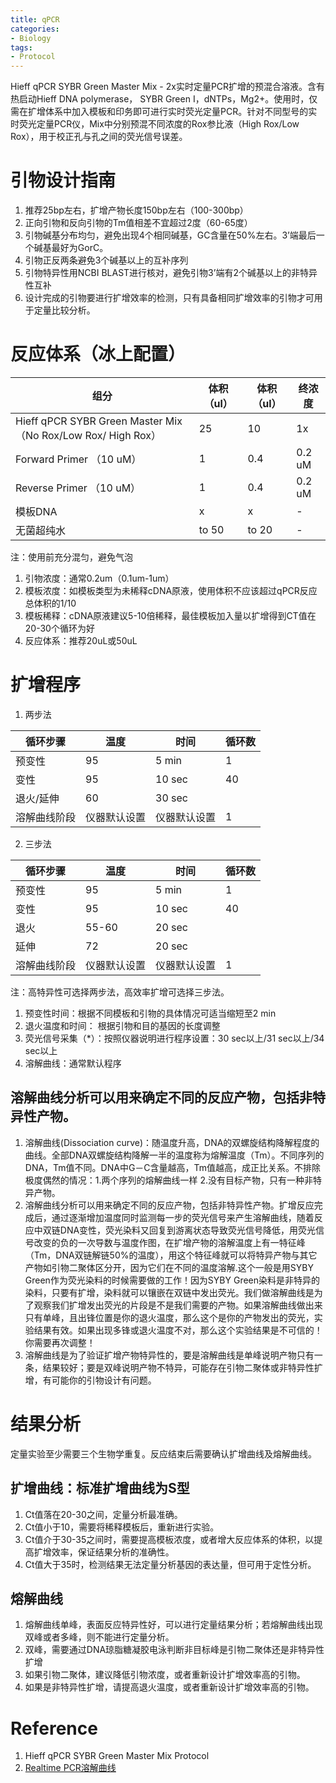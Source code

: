```yaml
---
title: qPCR
categories: 
- Biology
tags: 
- Protocol
---
```


Hieff qPCR SYBR Green Master Mix - 2x实时定量PCR扩增的预混合溶液。含有热启动Hieff DNA  polymerase， SYBR Green I，dNTPs，Mg2+。使用时，仅需在扩增体系中加入模板和印务即可进行实时荧光定量PCR。针对不同型号的实时荧光定量PCR仪，Mix中分别预混不同浓度的Rox参比液（High Rox/Low Rox），用于校正孔与孔之间的荧光信号误差。

# 引物设计指南
1. 推荐25bp左右，扩增产物长度150bp左右（100-300bp）
2. 正向引物和反向引物的Tm值相差不宜超过2度（60-65度）
3. 引物碱基分布均匀，避免出现4个相同碱基，GC含量在50%左右。3’端最后一个碱基最好为GorC。
4. 引物正反两条避免3个碱基以上的互补序列
5. 引物特异性用NCBI BLAST进行核对，避免引物3’端有2个碱基以上的非特异性互补
6. 设计完成的引物要进行扩增效率的检测，只有具备相同扩增效率的引物才可用于定量比较分析。

# 反应体系（冰上配置）


| 组分                                                          | 体积（ul） | 体积（ul） | 终浓度 |
|---------------------------------------------------------------|------------|------------|--------|
| Hieff qPCR SYBR Green Master Mix （No Rox/Low Rox/ High Rox） | 25         | 10         | 1x     |
| Forward Primer （10 uM）                                      | 1          | 0.4        | 0.2 uM |
| Reverse Primer （10 uM）                                      | 1          | 0.4        | 0.2 uM |
| 模板DNA                                                       | x          | x          | -      |
| 无菌超纯水                                                    | to 50      | to 20      | -      |


注：使用前充分混匀，避免气泡
1. 引物浓度：通常0.2um（0.1um-1um）
2. 模板浓度：如模板类型为未稀释cDNA原液，使用体积不应该超过qPCR反应总体积的1/10
3. 模板稀释：cDNA原液建议5-10倍稀释，最佳模板加入量以扩增得到CT值在20-30个循环为好
4. 反应体系：推荐20uL或50uL

# 扩增程序
1. 两步法

|   循环步骤      |   温度       |   时间       |   循环数  |
|-----------------|--------------|--------------|-----------|
|   预变性        |   95         |   5 min      |   1       |
|   变性          |   95         |   10 sec     |   40      |
|   退火/延伸     |   60         |   30 sec     |           |
|   溶解曲线阶段  | 仪器默认设置 | 仪器默认设置 |   1       |

2. 三步法

|   循环步骤      |   温度       |   时间       |   循环数  |
|-----------------|--------------|--------------|-----------|
|   预变性        |   95         |   5 min      |   1       |
|   变性          |   95         |   10 sec     |   40      |
|   退火          |   55-60      |   20 sec     |           |
|   延伸          |   72         |   20 sec     |           |
|   溶解曲线阶段  | 仪器默认设置 | 仪器默认设置 |   1       |

注：高特异性可选择两步法，高效率扩增可选择三步法。
1. 预变性时间：根据不同模板和引物的具体情况可适当缩短至2 min
2. 退火温度和时间： 根据引物和目的基因的长度调整
3. 荧光信号采集（*）：按照仪器说明进行程序设置：30 sec以上/31 sec以上/34 sec以上
4. 溶解曲线：通常默认程序

## 溶解曲线分析可以用来确定不同的反应产物，包括非特异性产物。
1. 溶解曲线(Dissociation curve)：随温度升高，DNA的双螺旋结构降解程度的曲线。全部DNA双螺旋结构降解一半的温度称为熔解温度（Tm）。不同序列的DNA，Tm值不同。DNA中G－C含量越高，Tm值越高，成正比关系。不排除极度偶然的情况：1.两个序列的熔解曲线一样 2.没有目标产物，只有一种非特异产物。
2. 溶解曲线分析可以用来确定不同的反应产物，包括非特异性产物。扩增反应完成后，通过逐渐增加温度同时监测每一步的荧光信号来产生溶解曲线，随着反应中双链DNA变性，荧光染料又回复到游离状态导致荧光信号降低，用荧光信号改变的负的一次导数与温度作图，在扩增产物的溶解温度上有一特征峰（Tm，DNA双链解链50%的温度），用这个特征峰就可以将特异产物与其它产物如引物二聚体区分开，因为它们在不同的温度溶解.这个一般是用SYBY Green作为荧光染料的时候需要做的工作！因为SYBY Green染料是非特异的染料，只要有扩增，染料就可以镶嵌在双链中发出荧光。我们做溶解曲线是为了观察我们扩增发出荧光的片段是不是我们需要的产物。如果溶解曲线做出来只有单峰，且出锋位置是你的退火温度，那么这个是你的产物发出的荧光，实验结果有效。如果出现多锋或退火温度不对，那么这个实验结果是不可信的！你需要再次调整！
3. 溶解曲线是为了验证扩增产物特异性的，要是溶解曲线是单峰说明产物只有一条，结果较好；要是双峰说明产物不特异，可能存在引物二聚体或非特异性扩增，有可能你的引物设计有问题。

# 结果分析
定量实验至少需要三个生物学重复。反应结束后需要确认扩增曲线及熔解曲线。

## 扩增曲线：标准扩增曲线为S型
1. Ct值落在20-30之间，定量分析最准确。
2. Ct值小于10，需要将稀释模板后，重新进行实验。
3. Ct值介于30-35之间时，需要提高模板浓度，或者增大反应体系的体积，以提高扩增效率，保证结果分析的准确性。
4. Ct值大于35时，检测结果无法定量分析基因的表达量，但可用于定性分析。

## 熔解曲线
1. 熔解曲线单峰，表面反应特异性好，可以进行定量结果分析；若熔解曲线出现双峰或者多峰，则不能进行定量分析。
2. 双峰，需要通过DNA琼脂糖凝胶电泳判断非目标峰是引物二聚体还是非特异性扩增
3. 如果引物二聚体，建议降低引物浓度，或者重新设计扩增效率高的引物。
4. 如果是非特异性扩增，请提高退火温度，或者重新设计扩增效率高的引物。

# Reference
1. Hieff qPCR SYBR Green Master Mix Protocol
2. [Realtime PCR溶解曲线](https://baike.baidu.com/item/Realtime%20PCR%E6%BA%B6%E8%A7%A3%E6%9B%B2%E7%BA%BF/15932572)

